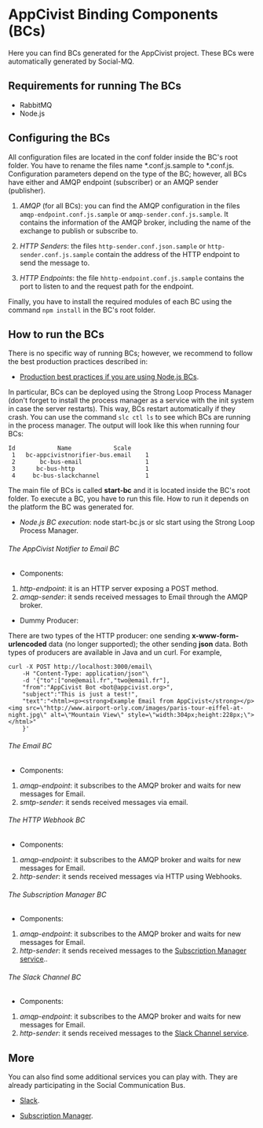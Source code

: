 
# AppCivist Binding Components (BCs)

Here you can find BCs generated for the AppCivist project. These BCs were automatically generated by Social-MQ.


## Requirements for running The BCs

- RabbitMQ
- Node.js

## Configuring the BCs

All configuration files are located in the conf folder inside the BC's root folder. You have to rename the files name \*.conf.js.sample to \*.conf.js.
Configuration parameters depend on the type of the BC; however, all BCs have either and AMQP endpoint (subscriber) or an AMQP sender (publisher).

1) *AMQP* (for all BCs): you can find the AMQP configuration in the files `amqp-endpoint.conf.js.sample` or `amqp-sender.conf.js.sample`. It contains the information of the AMQP broker, including the name of the exchange to publish or subscribe to.

2) *HTTP Senders*: the files `http-sender.conf.json.sample` or `http-sender.conf.js.sample` contain the address of the HTTP endpoint to send the message to.

2) *HTTP Endpoints*: the file `hhttp-endpoint.conf.js.sample` contains the port to listen to and the request path for the endpoint.


Finally, you have to install the required modules of each BC using the command `npm install` in the BC's root folder.

## How to run the BCs

There is no specific way of running BCs; however, we recommend to follow the best production practices described in:

- [Production best practices if you are using Node.js BCs](https://expressjs.com/en/advanced/best-practice-performance.html).

In particular, BCs can be deployed using the Strong Loop Process Manager (don't forget to install the process manager as a service with the init system in case the server restarts). This way, BCs restart automatically if they crash. You can use the command `slc ctl ls` to see which BCs are running in the process manager. The output will look like this when running four BCs:

```
Id            Name            Scale
 1   bc-appcivistnorifier-bus.email    1
 2       bc-bus-email                  1
 3      bc-bus-http                    1
 4     bc-bus-slackchannel             1
  ```

  The main file of BCs is called **start-bc** and it is located inside the BC's root folder. To execute a BC, you have to run this file. How to run it depends on the platform the BC was generated for.

  - *Node.js BC execution*: node start-bc.js or slc start using the Strong Loop Process Manager.


###### The AppCivist Notifier to Email BC

- Components:

1) *http-endpoint*: it is an HTTP server exposing a POST method.
2) *amqp-sender*: it sends received messages to Email through the AMQP broker.

- Dummy Producer:

There are two types of the HTTP producer: one sending **x-www-form-urlencoded** data (no longer supported); the other sending **json** data. Both types of producers are available in Java and un curl. For example,

```
curl -X POST http://localhost:3000/email\
    -H "Content-Type: application/json"\
    -d '{"to":["one@email.fr","two@email.fr"],
    "from":"AppCivist Bot <bot@appcivist.org>",
    "subject":"This is just a test!",
    "text":"<html><p><strong>Example Email from AppCivist</strong></p> <img src=\"http://www.airport-orly.com/images/paris-tour-eiffel-at-night.jpg\" alt=\"Mountain View\" style=\"width:304px;height:228px;\"></html>"
    }'
```
###### The Email BC

- Components:

1) *amqp-endpoint*: it subscribes to the AMQP broker and waits for new messages for Email.
2) *smtp-sender*: it sends received messages via email.

###### The HTTP Webhook BC

- Components:

1) *amqp-endpoint*: it subscribes to the AMQP broker and waits for new messages for Email.
2) *http-sender*: it sends received messages via HTTP using Webhooks.


###### The Subscription Manager BC

- Components:

1) *amqp-endpoint*: it subscribes to the AMQP broker and waits for new messages for Email.
2) *http-sender*: it sends received messages to the [Subscription Manager service](https://github.com/rafaelangarita/email-notification-service)..

###### The Slack Channel BC

- Components:

1) *amqp-endpoint*: it subscribes to the AMQP broker and waits for new messages for Email.
2) *http-sender*: it sends received messages to the [Slack Channel service](https://github.com/rafaelangarita/slack-sender).




## More


 You can also find some additional services you can play with. They are already participating in the Social Communication Bus.

- [Slack](https://github.com/rafaelangarita/slack-sender).


- [Subscription Manager](https://github.com/rafaelangarita/email-notification-service).
